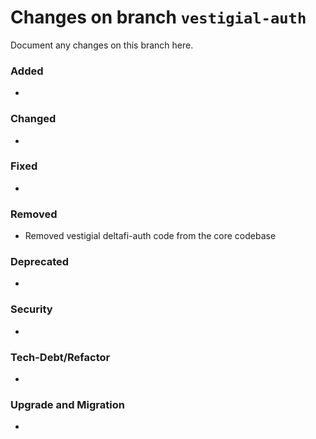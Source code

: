 # Changes on branch `vestigial-auth`
Document any changes on this branch here.
### Added
- 

### Changed
- 

### Fixed
- 

### Removed
- Removed vestigial deltafi-auth code from the core codebase

### Deprecated
- 

### Security
- 

### Tech-Debt/Refactor
- 

### Upgrade and Migration
- 
